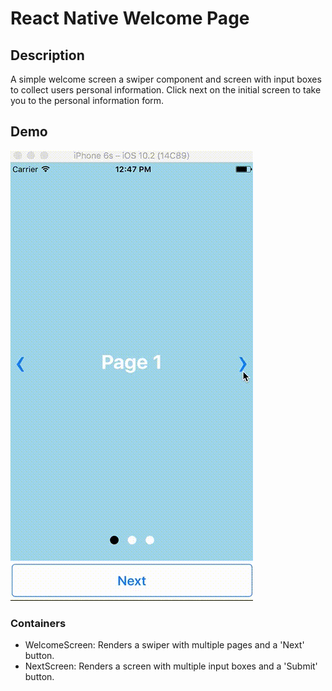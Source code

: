 # React Native Welcome Page

## Description
A simple welcome screen a swiper component and screen with input boxes to collect users personal information. Click next on the initial screen to take you to the personal information form.  

## Demo
![Screenshots](https://raw.githubusercontent.com/jbetancourt8/React-Native-Welcome-Page/master/screenshots/welcome-page-demo.gif)

### Containers
- WelcomeScreen: Renders a swiper with multiple pages and a 'Next' button. 
- NextScreen: Renders a screen with multiple input boxes and a 'Submit' button. 
